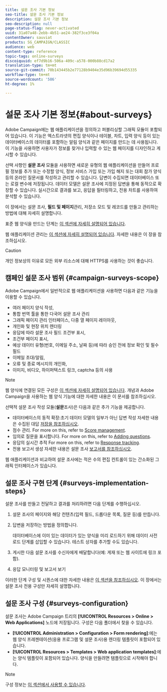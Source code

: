 ```yaml
---
title: 설문 조사 기본 정보
seo-title: 설문 조사 기본 정보
description: 설문 조사 기본 정보
seo-description: null
page-status-flag: never-activated
uuid: 31a07a48-2ebb-4b51-ae24-382f3ce3f04a
contentOwner: sauviat
products: SG_CAMPAIGN/CLASSIC
audience: web
content-type: reference
topic-tags: online-surveys
discoiquuid: ef7d9b16-506a-409c-a578-000b88cd17a2
translation-type: tm+mt
source-git-commit: 70b143445b2e77128b9404e35d96b39694d55335
workflow-type: tm+mt
source-wordcount: '586'
ht-degree: 1%

---
```



# 설문 조사 기본 정보{#about-surveys}

Adobe Campaign에는 웹 애플리케이션을 정의하고 퍼블리싱할 그래픽 모듈이 포함되어 있습니다. 이 기능은 엑스트라넷의 편집 양식이나 테이블, 차트, 입력 양식 등이 있는 데이터베이스의 데이터를 포함하는 알림 양식과 같은 페이지를 만드는 데 사용됩니다. 이 기능을 사용하면 사용자가 정보를 찾거나 입력할 수 있는 웹 페이지를 디자인하고 게시할 수 있습니다.

선택 사항인 **설문 조사** 모듈을 사용하면 새로운 유형의 웹 애플리케이션을 만들어 프로필 정보를 추가 또는 수정할 양식, 정보 서비스 가입 또는 가입 해지 또는 대회 참가 양식 등의 온라인 질문서를 작성하고 관리할 수 있습니다. 답변이 수집되면 데이터베이스 또는 로컬 변수에 저장됩니다. 데이터 모델은 설문 조사에 지정된 답변을 통해 동적으로 확장할 수 있습니다. 실시간으로 결과를 보고, 응답을 필터링하고, 전용 차트를 사용하여 분석할 수 있습니다.

이 장에서는 설문 조사, **필드 및 페이지**&#x200B;관리, 저장소 모드 및 레코드를 만들고 관리하는 방법에 대해 자세히 설명합니다.

표준 웹 양식을 만드는 단계는 [이 섹션에 자세히 설명되어 있습니다](../../web/using/about-web-forms.md).

웹 애플리케이션 관리는 [이 섹션에 자세히 설명되어 있습니다](../../web/using/about-web-applications.md). 자세한 내용은 이 장을 참조하십시오.

>[!CAUTION]
>
>개인 정보상의 이유로 모든 외부 리소스에 대해 HTTPS를 사용하는 것이 좋습니다.

## 캠페인 설문 조사 범위 {#campaign-surveys-scope}

Adobe Campaign에서 일반적으로 웹 애플리케이션을 사용하면 다음과 같은 기능을 이용할 수 있습니다.

* 여러 페이지 양식 작성,
* 통합 번역 툴을 통한 다국어 설문 조사 관리
* 그래픽 페이지 관리 인터페이스, 다중 열 페이지 레이아웃,
* 개인화 및 현장 위치 렌더링
* 응답에 따라 설문 조사 필드 조건부 표시,
* 조건부 페이지 표시,
* 예상 데이터 유형(번호, 이메일 주소, 날짜 등)에 따라 승인 전에 정보 확인 및 필수 필드
* 이메일 초대/알림,
* 오류 및 종료 메시지의 개인화,
* 이미지, 비디오, 하이퍼텍스트 링크, captcha 등의 사용

>[!NOTE]
>
>웹 양식에 연결된 모든 구성은 [이 섹션에 자세히 설명되어 있습니다](../../web/using/about-web-forms.md). 개념과 Adobe Campaign을 사용하는 웹 양식 기능에 대한 자세한 내용은 이 문서를 참조하십시오.

선택적 설문 조사 작성 모듈(**설문**&#x200B;조사)은 다음과 같은 추가 기능을 제공합니다.

* 데이터베이스의 동적 확장:초기 데이터 모델의 일부가 아닌 답변 작성 자세한 내용은 수집된 대답 [저장을 참조하십시오](../../web/using/managing-answers.md#storing-collected-answers).
* 점수 관리. For more on this, refer to [Score management](../../web/using/managing-answers.md#score-management).
* 임의로 질문을 표시합니다. For more on this, refer to [Adding questions](../../web/using/building-a-survey.md#adding-questions).
* 응답의 실시간 추적 For more on this, refer to [Response tracking](../../web/using/publish--track-and-use-collected-data.md#response-tracking).
* 전용 보고서 생성 자세한 내용은 설문 조사 [보고서를 참조하십시오](../../web/using/publish--track-and-use-collected-data.md#reports-on-surveys).

웹 애플리케이션과 비교하여 설문 조사에는 적은 수의 편집 컨트롤이 있는 간소화된 그래픽 인터페이스가 있습니다.

## 설문 조사 구현 단계 {#surveys-implementation-steps}

설문 조사를 만들고 전달하고 결과를 처리하려면 다음 단계를 수행하십시오.

1. 설문 조사의 페이지와 해당 컨텐츠(입력 필드, 드롭다운 목록, 질문 등)를 만듭니다.
1. 답변을 저장하는 방법을 정의합니다.

   데이터베이스에 이미 있는 데이터가 있는 양식을 미리 로드하기 위해 데이터 사전 로드 단계를 삽입할 수 있습니다. 테스트 상자를 추가할 수도 있습니다.

1. 게시한 다음 설문 조사를 수신자에게 배달합니다(예: 게재 또는 웹 사이트에 링크 포함).
1. 응답 모니터링 및 보고서 보기

이러한 단계 구성 및 시퀀스에 대한 자세한 내용은 [이 섹션을 참조하십시오](../../web/using/about-web-forms.md). 이 장에서는 설문 조사 전용 구성만 자세히 설명합니다.

## 설문 조사 구성 {#surveys-configuration}

설문 조사는 Adobe Campaign 트리의 **[!UICONTROL Resources > Online > Web Applications]** 노드에 저장됩니다. 구성은 다음 폴더에서 찾을 수 있습니다.

* **[!UICONTROL Administration > Configuration > Form rendering]**:에는 웹 양식 프레젠테이션(응용 프로그램 및 설문 조사)용 렌더링 템플릿이 포함되어 있습니다.
* **[!UICONTROL Resources > Templates > Web application templates]**:에는 양식 템플릿이 포함되어 있습니다. 양식을 만들려면 템플릿으로 시작해야 합니다.

>[!NOTE]
>
>구성 정보는 [이 섹션에서 사용할 수 있습니다](../../web/using/about-web-forms.md).

